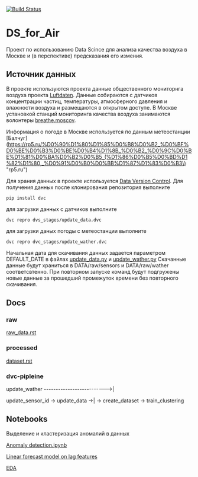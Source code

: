 [![Build Status](https://travis-ci.org/aerubanov/DS_for_Air.svg?branch=master)](https://travis-ci.org/aerubanov/DS_for_Air)
# DS_for_Air
Проект по использованию Data Scince для анализа качества воздуха в Москве и (в перспективе) предсказания его измения. 

## Источник данных
В проекте используются проекта данные общественного мониторнга воздуха проекта
[Luftdaten](https://luftdaten.info/ "luftdaten.info"). Данные собираются с датчиков концентрации частиц, температуры, атмосферного
давления и влажности воздуха и размещаются в открытом доступе. В Москве установкой станций мониторинга качества воздуха занимаются
волонтеры [breathe.moscov](https://breathe.moscow/ "breathe.moscow").

Информация о погоде в Москве используется по данным метеостанции [Балчуг](https://rp5.ru/%D0%90%D1%80%D1%85%D0%B8%D0%B2_%D0%BF%D0%BE%D0%B3%D0%BE%D0%B4%D1%8B_%D0%B2_%D0%9C%D0%BE%D1%81%D0%BA%D0%B2%D0%B5_(%D1%86%D0%B5%D0%BD%D1%82%D1%80,_%D0%91%D0%B0%D0%BB%D1%87%D1%83%D0%B3\) "rp5.ru")  

Для храния данных в проекте используется [Data Version Control](https://dvc.org/ "Open-source Version Control System
for Machine Learning Projects"). Для получения данных после клонирования репозитория выполните
```
pip install dvc
```
для загрузки данных с датчиков выполните
```
dvc repro dvs_stages/update_data.dvc
```
для загрузки даных погоды с метеостанции выполните
```
dvc repro dvc_stages/update_wather.dvc
```
Начальная дата для скачивания данных задается параметром DEFAULT_DATE в 
файлах [update_data.py](src/data/update_data.py) и [update_wather.py](src/data/update_wather.py)
Скачанные данные будут храниться в DATA/raw/sensors и DATA/raw/wather соответсвтенно. При повторном
 запуске команд будут подгружены новые данные за прошедший промежуток времени без повторного скачивания. 


## Docs
### raw
[raw_data.rst](docs/data/raw_data.rst)
### processed
[dataset.rst](docs/data/dataset.rst)
### dvc-pipleine
update_wather -------------------------->|

update_sensor_id -> update_data ->| -> create_dataset -> train_clustering

## Notebooks
Выделение и кластеризация аномалий в данных
 
 [Anomaly detection.ipynb](notebooks/Anomaly%20detection.ipynb)
 
 [Linear forecast model on lag features](notebooks/forecasting_sensor_P1.ipynb)

[EDA](notebooks/EDA.ipynb)